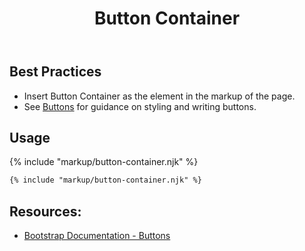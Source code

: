﻿---
title: Button Container
summary: The Button Container collects a series of related buttons at bottom of page.
tags: button container
layout: guide
eleventyNavigation:
  key: Button Container
  parent: Components
  order: 70
  excerpt: The Button Container collects a series of related buttons at bottom of page.
  img: /img/illustrations/illus-button-container.svg
---
## Best Practices

- Insert Button Container as the element in the markup of the page.
- See [Buttons](/components/buttons) for guidance on styling and writing buttons.

## Usage

{% include "markup/button-container.njk" %}

``` html
{% include "markup/button-container.njk" %}
```
## Resources:
* <a href="https://getbootstrap.com/docs/4.5/components/buttons/" target="_blank">Bootstrap Documentation - Buttons</a>
